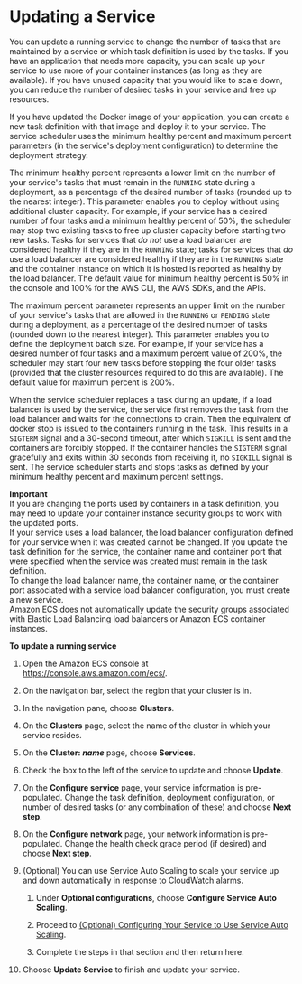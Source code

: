 # Updating a Service<a name="update-service"></a>

You can update a running service to change the number of tasks that are maintained by a service or which task definition is used by the tasks\. If you have an application that needs more capacity, you can scale up your service to use more of your container instances \(as long as they are available\)\. If you have unused capacity that you would like to scale down, you can reduce the number of desired tasks in your service and free up resources\.

If you have updated the Docker image of your application, you can create a new task definition with that image and deploy it to your service\. The service scheduler uses the minimum healthy percent and maximum percent parameters \(in the service's deployment configuration\) to determine the deployment strategy\.

The minimum healthy percent represents a lower limit on the number of your service's tasks that must remain in the `RUNNING` state during a deployment, as a percentage of the desired number of tasks \(rounded up to the nearest integer\)\. This parameter enables you to deploy without using additional cluster capacity\. For example, if your service has a desired number of four tasks and a minimum healthy percent of 50%, the scheduler may stop two existing tasks to free up cluster capacity before starting two new tasks\. Tasks for services that *do not* use a load balancer are considered healthy if they are in the `RUNNING` state; tasks for services that *do* use a load balancer are considered healthy if they are in the `RUNNING` state and the container instance on which it is hosted is reported as healthy by the load balancer\. The default value for minimum healthy percent is 50% in the console and 100% for the AWS CLI, the AWS SDKs, and the APIs\.

The maximum percent parameter represents an upper limit on the number of your service's tasks that are allowed in the `RUNNING` or `PENDING` state during a deployment, as a percentage of the desired number of tasks \(rounded down to the nearest integer\)\. This parameter enables you to define the deployment batch size\. For example, if your service has a desired number of four tasks and a maximum percent value of 200%, the scheduler may start four new tasks before stopping the four older tasks \(provided that the cluster resources required to do this are available\)\. The default value for maximum percent is 200%\.

When the service scheduler replaces a task during an update, if a load balancer is used by the service, the service first removes the task from the load balancer and waits for the connections to drain\. Then the equivalent of docker stop is issued to the containers running in the task\. This results in a `SIGTERM` signal and a 30\-second timeout, after which `SIGKILL` is sent and the containers are forcibly stopped\. If the container handles the `SIGTERM` signal gracefully and exits within 30 seconds from receiving it, no `SIGKILL` signal is sent\. The service scheduler starts and stops tasks as defined by your minimum healthy percent and maximum percent settings\. 

**Important**  
If you are changing the ports used by containers in a task definition, you may need to update your container instance security groups to work with the updated ports\.  
If your service uses a load balancer, the load balancer configuration defined for your service when it was created cannot be changed\. If you update the task definition for the service, the container name and container port that were specified when the service was created must remain in the task definition\.  
To change the load balancer name, the container name, or the container port associated with a service load balancer configuration, you must create a new service\.  
Amazon ECS does not automatically update the security groups associated with Elastic Load Balancing load balancers or Amazon ECS container instances\.

**To update a running service**

1. Open the Amazon ECS console at [https://console\.aws\.amazon\.com/ecs/](https://console.aws.amazon.com/ecs/)\.

1. On the navigation bar, select the region that your cluster is in\.

1. In the navigation pane, choose **Clusters**\.

1. On the **Clusters** page, select the name of the cluster in which your service resides\.

1. On the **Cluster: *name*** page, choose **Services**\.

1. Check the box to the left of the service to update and choose **Update**\.

1. On the **Configure service** page, your service information is pre\-populated\. Change the task definition, deployment configuration, or number of desired tasks \(or any combination of these\) and choose **Next step**\.

1. On the **Configure network** page, your network information is pre\-populated\. Change the health check grace period \(if desired\) and choose **Next step**\.

1. \(Optional\) You can use Service Auto Scaling to scale your service up and down automatically in response to CloudWatch alarms\. 

   1. Under **Optional configurations**, choose **Configure Service Auto Scaling**\.

   1. Proceed to [\(Optional\) Configuring Your Service to Use Service Auto Scaling](create-service.md#service-configure-auto-scaling)\.

   1. Complete the steps in that section and then return here\.

1. Choose **Update Service** to finish and update your service\.
